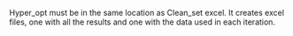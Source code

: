 Hyper_opt must be in the same location as Clean_set excel. 
It creates excel files, one with all the results and one with the data used in each iteration.
